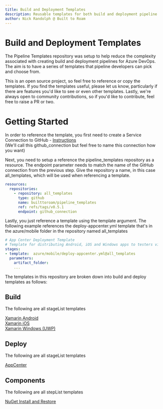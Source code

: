 ```yaml
---
title: Build and Deployment Templates
description: Reusable templates for both build and deployment pipeline stages
author: Nick Randolph @ Built to Roam
---
```


# Build and Deployment Templates

The Pipeline Templates repository was setup to help reduce the complexity associated with creating build and deployment pipelines for Azure DevOps. The aim is to have a series of templates that pipeline developers can pick and choose from. 

This is an open source project, so feel free to reference or copy the templates. If you find the templates useful, please let us know, particularly if there are features you'd like to see or even other templates. Lastly, we're always open to community contributions, so if you'd like to contribute, feel free to raise a PR or two.

# Getting Started

In order to reference the template, you first need to create a Service Connection to GitHub - [Instructions](https://docs.microsoft.com/en-us/azure/devops/pipelines/library/service-endpoints)  
(We'll call this github_connection but feel free to name this connection how you want)

Next, you need to setup a reference the pipeline_templates repository as a resource. The endpoint parameter needs to match the name of the GitHub connection from the previous step. Give the repository a name, in this case all_templates, which will be used when referencing a template.

```YAML
resources:
  repositories:
    - repository: all_templates
      type: github
      name: builttoroam/pipeline_templates
      ref: refs/tags/v0.5.1
      endpoint: github_connection
```

Lastly, you just reference a template using the template argument. The following example references the deploy-appcenter.yml template that's in the azure/mobile folder in the repository named all_templates

```yaml
# App Center Deployment Template
# Template for distributing Android, iOS and Windows apps to testers via App Center
stages:
- template:  azure/mobile/deploy-appcenter.yml@all_templates
  parameters:
    artifact_folder: 
    ...
```

The templates in this repository are broken down into build and deploy templates as follows:

## Build 

The following are all stageList templates

[Xamarin Android](./build//XamarinAndroid.md)   
[Xamarin iOS](./build//XamariniOS.md)   
[Xamarin Windows (UWP)](./build//XamarinWindows.md)   

## Deploy

The following are all stageList templates

[AppCenter](./deploy//AppCenter.md)

## Components

The following are all stepList templates

[NuGet Install and Restore](./steps//NuGetInstallAndRestore.md)
